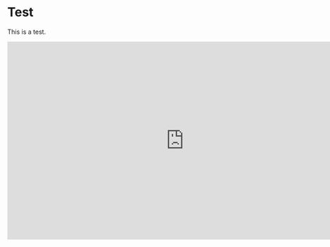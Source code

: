 # Test

This is a test. 

<iframe style="border:none" width="800" height="450" src="https://whimsical.com/embed/QmkoyUvXW68dPJsddcHF5r"></iframe>
